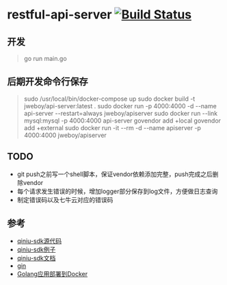 # restful-api-server [![Build Status](https://travis-ci.org/jweboy/restfult-api-server.svg?branch=master)](https://travis-ci.org/jweboy/restfult-api-server)

## 开发
> go run main.go

## 后期开发命令行保存
> sudo /usr/local/bin/docker-compose up
> sudo docker build -t jweboy/api-server:latest .
> sudo docker run -p 4000:4000 -d --name api-server --restart=always jweboy/apiserver
> sudo docker run --link mysql:mysql -p 4000:4000 api-server
> govendor add +local
> govendor add +external
> sudo docker run -it --rm -d --name apiserver -p 4000:4000 jweboy/apiserver

## TODO

- git push之前写一个shell脚本，保证vendor依赖添加完整，push完成之后删除vendor
- 每个请求发生错误的时候，增加logger部分保存到log文件，方便做日志查询
- 制定错误码以及七牛云对应的错误码

## 参考
- [qiniu-sdk源代码](https://github.com/qiniu/api.v7/blob/master/storage/form_upload.go)
- [qiniu-sdk例子](https://github.com/qiniu/api.v7/blob/master/examples/form_upload_simple.go)
- [qiniu-sdk文档](https://developer.qiniu.com/kodo/sdk/1289/nodejs#server-upload)
- [gin](https://github.com/gin-gonic/gin)
- [Golang应用部署到Docker](https://segmentfault.com/a/1190000013960558#articleHeader3)